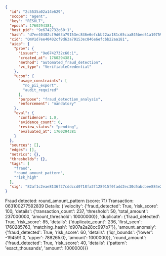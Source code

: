 ```json
{
  "id": "2c5535a02a14e629",
  "scope": "agent",
  "key": "RESULT",
  "epoch": 1760294381,
  "host_pid": "9e6742732c60:1",
  "hash": "d7ee40402cf9d63a79153ec846e6efcbb22aa181c65caa845bee51a107596d69",
  "cid": "QmV1d7ee40402cf9d63a79153ec846e6efcbb22aa181",
  "aicp": {
    "prov": {
      "issuer": "9e6742732c60:1",
      "created_at": 1760294381,
      "method": "automated_fraud_detection",
      "vc_type": "VerifiableCredential"
    },
    "ucon": {
      "usage_constraints": [
        "no_pii_export",
        "audit_required"
      ],
      "purpose": "fraud_detection_analysis",
      "enforcement": "mandatory"
    },
    "eval": {
      "confidence": 1.0,
      "evidence_count": 0,
      "review_status": "pending",
      "evaluated_at": 1760294381
    }
  },
  "sources": [],
  "edges": [],
  "metrics": {},
  "thresholds": {},
  "tags": [
    "fraud",
    "round_amount_pattern",
    "risk_high"
  ],
  "sig": "82af1c2eae8136f27cddccd0718fa2f128915f0fadd2ec30d5abcbee884e2896"
}
```

Fraud detected: round_amount_pattern (score: 71)
Transaction: 063100277592839
Details: {'velocity': {'fraud_detected': True, 'risk_score': 100, 'details': {'transaction_count': 237, 'threshold': 50, 'total_amount': 237000000, 'amount_threshold': 10000000}}, 'duplicate': {'fraud_detected': True, 'risk_score': 85, 'details': {'duplicate_count': 236, 'first_seen': 1760285763, 'matching_hash': 'd907a2a28cc997b7'}}, 'amount_anomaly': {'fraud_detected': True, 'risk_score': 60, 'details': {'iqr_bounds': {'lower': -194591.0, 'upper': 788265.0}, 'amount': 1000000}}, 'round_amount': {'fraud_detected': True, 'risk_score': 40, 'details': {'pattern': 'exact_thousands', 'amount': 1000000}}}